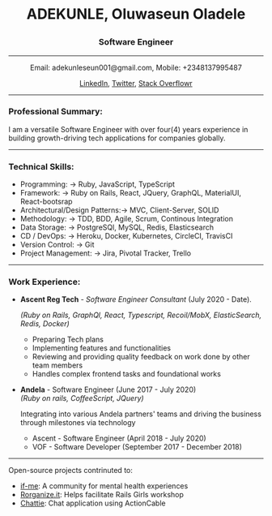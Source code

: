 # <p align="center">ADEKUNLE, Oluwaseun Oladele</p>
### <p align="center">Software Engineer</p>

----
<p align="center">Email: adekunleseun001@gmail.com, Mobile: +2348137995487</p>

<p align="center"><a href="https://www.linkedin.com/in/oluwaseun-adekunle-103487a7/" target="_blank">LinkedIn</a>, <a href="https://twitter.com/sheun_adex" target="_blank">Twitter</a>, <a href="https://stackoverflow.com/users/7506518/seun-adekunle" target="_blank">Stack Overflowr</a></p>

----
### Professional Summary:
I am a versatile Software Engineer with over four(4) years experience in building growth-driving tech applications for companies globally.

---

### Technical Skills:

* Programming: -> Ruby, JavaScript, TypeScript
* Framework: -> Ruby on Rails, React, JQuery, GraphQL, MaterialUI, React-bootsrap
* Architectural/Design Patterns:-> MVC, Client-Server, SOLID
* Methodology: -> TDD, BDD, Agile, Scrum, Continous Integration
* Data Storage: -> PostgreSQl, MySQL, Redis, Elasticsearch
* CD / DevOps: -> Heroku, Docker, Kubernetes, CircleCI, TravisCI
* Version Control: -> Git
* Project Management: -> Jira, Pivotal Tracker, Trello

---

### Work Experience:

* **Ascent Reg Tech** - _Software Engineer Consultant_ (July 2020 - Date). 

  _(Ruby on Rails, GraphQl, React, Typescript, Recoil/MobX, ElasticSearch, Redis, Docker)_
  - Preparing Tech plans
  - Implementing features and functionalities
  - Reviewing and providing quality feedback on work done by other team members
  - Handles complex frontend tasks and foundational works
* **Andela** - Software Engineer (June 2017 - July 2020)  
_(Ruby on rails, CoffeeScript, JQuery)_  

  Integrating into various Andela partners' teams and driving the business through milestones via technology  

  - Ascent - Software Engineer (April 2018 - July 2020)
  - VOF - Software Developer (September 2017 - December 2018)

----

Open-source projects contrinuted to:
* [if-me](https://www.if-me.org/): A community for mental health experiences
* [Rorganize.it](https://github.com/rubycorns/rorganize.it): Helps facilitate Rails Girls workshop
* [Chattie](https://my-chattie.herokuapp.com/): Chat application using ActionCable

